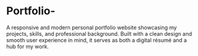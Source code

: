 # Portfolio-
A responsive and modern personal portfolio website showcasing my projects, skills, and professional background. Built with a clean design and smooth user experience in mind, it serves as both a digital résumé and a hub for my work.
